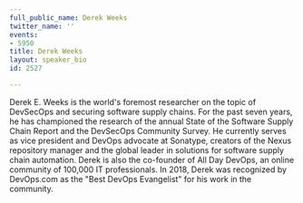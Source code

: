 ```yaml
---
full_public_name: Derek Weeks
twitter_name: ''
events:
- 5950
title: Derek Weeks
layout: speaker_bio
id: 2527

---
```

Derek E. Weeks is the world's foremost researcher on the topic of DevSecOps and securing software supply chains.  For the past seven years, he has championed the research of the annual State of the Software Supply Chain Report and the DevSecOps Community Survey.  He currently serves as vice president and DevOps advocate at Sonatype, creators of the Nexus repository manager and the global leader in solutions for software supply chain automation. Derek is also the co-founder of All Day DevOps, an online community of 100,000 IT professionals. In 2018, Derek was recognized by DevOps.com as the "Best DevOps Evangelist" for his work in the community.
